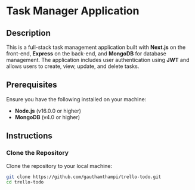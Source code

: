 # Task Manager Application

## Description

This is a full-stack task management application built with **Next.js** on the front-end, **Express** on the back-end, and **MongoDB** for database management. The application includes user authentication using **JWT** and allows users to create, view, update, and delete tasks.

## Prerequisites

Ensure you have the following installed on your machine:

- **Node.js** (v16.0.0 or higher)
- **MongoDB** (v4.0 or higher)

## Instructions

### Clone the Repository

Clone the repository to your local machine:

```bash
git clone https://github.com/gauthamthampi/trello-todo.git
cd trello-todo



